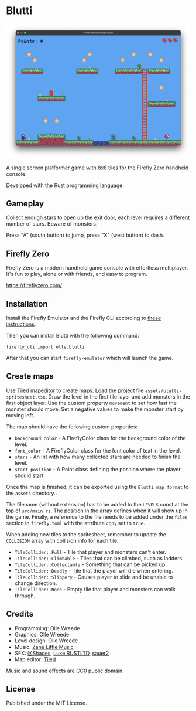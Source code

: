 # Blutti

![Blutti level 1](resources/screenshots/blutti-level1.png)

A single screen platformer game with 8x8 tiles for the Firefly Zero handheld
console.

Developed with the Rust programming language.

## Gameplay

Collect enough stars to open up the exit door, each level requires a different
number of stars. Beware of monsters.

Press "A" (south button) to jump, press "X" (west button) to dash.

## Firefly Zero

Firefly Zero is a modern handheld game console with effortless multiplayer. It's fun to play, alone or with friends, and easy to program.

https://fireflyzero.com/

## Installation

Install the Firefly Emulator and the Firefly CLI according to [these instructions](https://docs.fireflyzero.com/user/installation/). 

Then you can install Blutti with the following command:

```
firefly_cli import olle.blutti 
```

After that you can start `firefly-emulator` which will launch the game.

## Create maps

Use [Tiled](https://www.mapeditor.org/) mapeditor to create maps. Load the
project file `assets/blutti-spritesheet.tsx`. Draw the level in the first tile
layer and add monsters in the first object layer. Use the custom property
`movement` to set how fast the monster should move. Set a negative values to
make the monster start by moving left.

The map should have the following custom properties:

- `background_color` - A FireflyColor class for the background color of the
level.
- `font_color` - A FireflyColor class for the font color of text in the level.
- `stars` - An int with how many collected stars are needed to finish the
level.
- `start_position` - A Point class defining the position where the player
should start.

Once the map is finished, it can be exported using the `Blutti map format` to
the `assets` directory..

The filename (without extension) has to be added to the `LEVELS` const at the
top of `src/main.rs`. The position in the array defines when it will show up
in the game. Finally, a reference to the file needs to be added under the
`files` section in `firefly.toml` with the attribute `copy` set to `true`.

When adding new tiles to the spritesheet, remember to update the `COLLISION`
array with collision info for each tile.

- `TileCollider::Full` - Tile that player and monsters can't enter.
- `TileCollider::Climbable` - Tiles that can be climbed, such as ladders.
- `TileCollider::Collectable` - Something that can be picked up.
- `TileCollider::Deadly` - Tile that the player will die when entering.
- `TileCollider::Slippery` - Causes player to slide and be unable to change
direction.
- `TileCollider::None` - Empty tile that player and monsters can walk through.

## Credits

- Programming: Olle Wreede
- Graphics: Olle Wreede
- Level design: Olle Wreede
- Music: [Zane Little
Music](https://opengameart.org/content/spooky-action-loop-hallow-quest)
- SFX: [@Shades](https://soundcloud.com/noshades),
[Luke.RUSTLTD](https://opengameart.org/content/10-8bit-coin-sounds),
[sauer2](https://opengameart.org/content/oldschool-win-and-die-jump-and-run-sounds)
- Map editor: [Tiled](https://www.mapeditor.org/)

Music and sound effects are CC0 public domain.

## License

Published under the MIT License.
